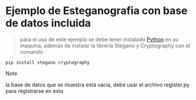 # Ejemplo de Esteganografia con base de datos incluida

> para el uso de este ejemplo se debe tener instalado [Python](https://www.python.org/downloads/) en su maquina, además de instalar la librería Stegano y Cryptography con el comando

```
pip install stegano cryptography
```

> [!NOTE]
> la base de datos que se muestra está vacía, debe usar el archivo register.py para registrarse en esta
